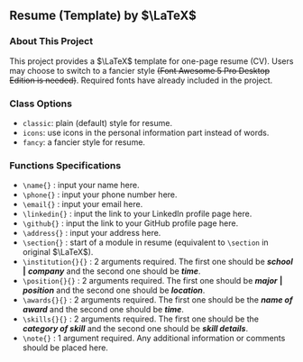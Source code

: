 ## Resume (Template) by $\LaTeX$

### About This Project

This project provides a $\LaTeX$ template for one-page resume (CV). Users may choose to switch to a fancier style ~~(Font Awesome 5 Pro Desktop Edition is needed)~~. Required fonts have already included in the project.

### Class Options

- `classic`: plain (default) style for resume.
- `icons`: use icons in the personal information part instead of words.
- `fancy`: a fancier style for resume.

### Functions Specifications

- `\name{}` : input your name here.
- `\phone{}` : input your phone number here.
- `\email{}` : input your email here.
- `\linkedin{}` : input the link to your LinkedIn profile page here.
- `\github{}` : input the link to your GitHub profile page here.
- `\address{}` : input your address here.
- `\section{}` : start of a module in resume (equivalent to `\section` in original $\LaTeX$).
- `\institution{}{}` : 2 arguments required. The first one should be **_school_** **|** **_company_** and the second one should be **_time_**.
- `\position{}{}` : 2 arguments required. The first one should be **_major_** **|** **_position_** and the second one should be **_location_**.
- `\awards{}{}` : 2 arguments required. The first one should be the **_name of award_** and the second one should be **_time_**.
- `\skills{}{}` : 2 arguments required. The first one should be the **_category of skill_** and the second one should be **_skill details_**.
- `\note{}` : 1 argument required. Any additional information or comments should be placed here.
